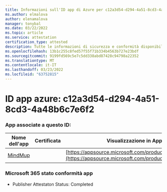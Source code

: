 ```yaml
---
title: Informazioni sull'ID app di Azure per c12a3d54-d294-4a51-8cd3-4a48b6c7e6f2
ms.author: elmalova
author: elenamalova
manager: tonybal
ms.date: 03/22/2022
ms.topic: article
ms.service: attestation
certification_type: attested
description: Tutte le informazioni di sicurezza e conformità disponibili per c12a3d54-d294-4a51-8cd3-4a48b6c7e6f2.
ms.openlocfilehash: 13b1c255c8fed57f55f71b334b4563b727e23bdf
ms.sourcegitcommit: 9199fd569c5e7c5dd338abd87428c94798a22352
ms.translationtype: MT
ms.contentlocale: it-IT
ms.lasthandoff: 03/23/2022
ms.locfileid: "63752815"
---
```

# <a name="azure-app-id-c12a3d54-d294-4a51-8cd3-4a48b6c7e6f2"></a>ID app azure: c12a3d54-d294-4a51-8cd3-4a48b6c7e6f2


### <a name="apps-associated-with-this-id"></a>App associate a questo ID:
| **Nome dell'app** | **Certificata** | **Visualizzazione in AppSource** |
|--------------|---------------|-----------------------|
| [MindMup](../forward/WA200001759.md) |  | [https://appsource.microsoft.com/product/office/WA200001759](https://appsource.microsoft.com/product/office/WA200001759) |

### <a name="microsoft-365-app-compliance-status"></a>Microsoft 365 stato conformità app
- Publisher Attestaton Status: Completed
